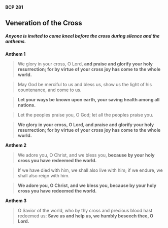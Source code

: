 #### BCP 281
## Veneration of the Cross
##### Anyone is invited to come kneel before the cross during silence and the anthems.

**Anthem 1**
> We glory in your cross, O Lord,
**and praise and glorify your holy resurrection;
for by virtue of your cross
joy has come to the whole world.**

> May God be merciful to us and bless us,
show us the light of his countenance, and come to us.

> **Let your ways be known upon earth,
your saving health among all nations.**

> Let the peoples praise you, O God;
let all the peoples praise you.

> **We glory in your cross, O Lord,
and praise and glorify your holy resurrection;
for by virtue of your cross
joy has come to the whole world.**

**Anthem 2**
> We adore you, O Christ, and we bless you,
**because by your holy cross you have redeemed the world.**

> If we have died with him, we shall also live with him;
if we endure, we shall also reign with him.

> **We adore you, O Christ, and we bless you,
because by your holy cross you have redeemed the world.**

**Anthem 3**
> O Savior of the world,
		who by thy cross and precious blood hast redeemed us:
		**Save us and help us, we humbly beseech thee, O Lord.**
